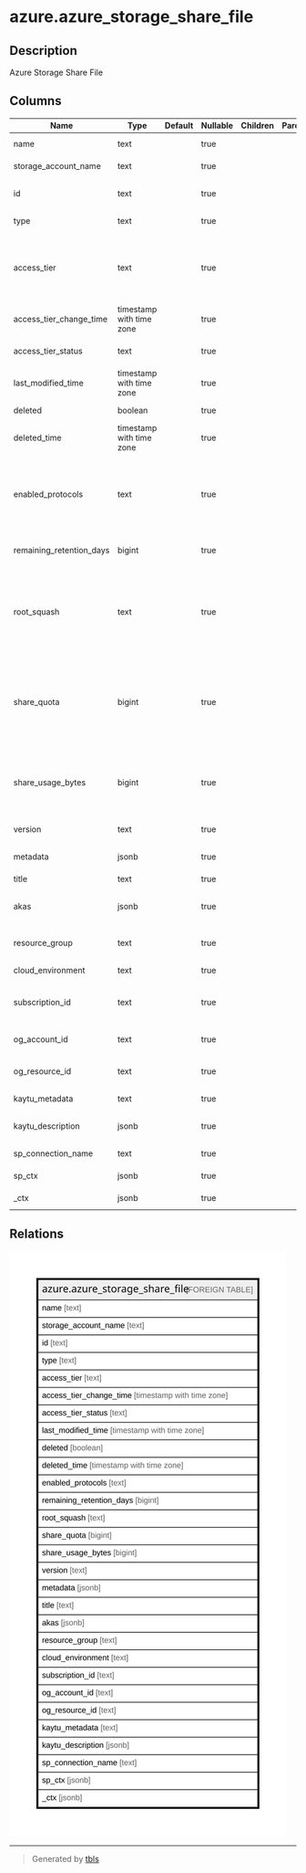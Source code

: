 # azure.azure_storage_share_file

## Description

Azure Storage Share File

## Columns

| Name | Type | Default | Nullable | Children | Parents | Comment |
| ---- | ---- | ------- | -------- | -------- | ------- | ------- |
| name | text |  | true |  |  | The name of the resource. |
| storage_account_name | text |  | true |  |  | The name of the storage account. |
| id | text |  | true |  |  | Fully qualified resource ID for the resource. |
| type | text |  | true |  |  | The type of the resource. |
| access_tier | text |  | true |  |  | Access tier for specific share. GpV2 account can choose between TransactionOptimized (default), Hot, and Cool. |
| access_tier_change_time | timestamp with time zone |  | true |  |  | Indicates the last modification time for share access tier. |
| access_tier_status | text |  | true |  |  | Indicates if there is a pending transition for access tier. |
| last_modified_time | timestamp with time zone |  | true |  |  | Returns the date and time the share was last modified. |
| deleted | boolean |  | true |  |  | Indicates whether the share was deleted. |
| deleted_time | timestamp with time zone |  | true |  |  | The deleted time if the share was deleted. |
| enabled_protocols | text |  | true |  |  | The authentication protocol that is used for the file share. Can only be specified when creating a share. Possible values include: 'SMB', 'NFS'. |
| remaining_retention_days | bigint |  | true |  |  | Remaining retention days for share that was soft deleted. |
| root_squash | text |  | true |  |  | The property is for NFS share only. The default is NoRootSquash. Possible values include: 'NoRootSquash', 'RootSquash', 'AllSquash'. |
| share_quota | bigint |  | true |  |  | The maximum size of the share, in gigabytes. Must be greater than 0, and less than or equal to 5TB (5120). For Large File Shares, the maximum size is 102400. |
| share_usage_bytes | bigint |  | true |  |  | The approximate size of the data stored on the share. Note that this value may not include all recently created or recently resized files. |
| version | text |  | true |  |  | The version of the share. |
| metadata | jsonb |  | true |  |  | A name-value pair to associate with the share as metadata. |
| title | text |  | true |  |  | Title of the resource. |
| akas | jsonb |  | true |  |  | Array of globally unique identifier strings (also known as) for the resource. |
| resource_group | text |  | true |  |  | The resource group which holds this resource. |
| cloud_environment | text |  | true |  |  | The Azure Cloud Environment. |
| subscription_id | text |  | true |  |  | The Azure Subscription ID in which the resource is located. |
| og_account_id | text |  | true |  |  | The Platform Account ID in which the resource is located. |
| og_resource_id | text |  | true |  |  | The unique ID of the resource in opengovernance. |
| kaytu_metadata | text |  | true |  |  | Platform Metadata of the Azure resource. |
| kaytu_description | jsonb |  | true |  |  | The full model description of the resource |
| sp_connection_name | text |  | true |  |  | Steampipe connection name. |
| sp_ctx | jsonb |  | true |  |  | Steampipe context in JSON form. |
| _ctx | jsonb |  | true |  |  | Steampipe context in JSON form. |

## Relations

![er](azure.azure_storage_share_file.svg)

---

> Generated by [tbls](https://github.com/k1LoW/tbls)

